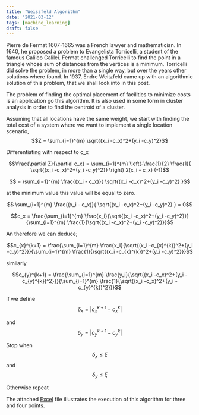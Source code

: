 ```yaml
---
title: "Weiszfeld Algorithm"
date: "2021-03-12"
tags: [machine_learning]
draft: false
---
```


Pierre de Fermat 1607-1665 was a French lawyer and mathematician.  In 1640, he proposed a problem to Evangelista Torricelli, a student of the famous Galileo Galilei. Fermat challenged Torricelli to find the point in a triangle whose sum of  distances from the vertices is a minimum. Torricelli did solve the problem, in more than a single way, but over the years other solutions where found. In 1937, Endre Weitzfeld came up with an algorithmic solution of this problem, that we shall look into in this post.

The problem of finding the optimal placement of facilities to minimize costs is an application go this algorithm. It is also used in some form in cluster analysis in order to find the centroid of a cluster.

Assuming that all locations have the same weight, we start with finding the total cost of a system where we want to implement a single location scenario,
$$Z = \sum_{i=1}^{m} \sqrt{(x_i -c_x)^2+(y_i -c_y)^2}$$

Differentiating with respect to c_x

$$\frac{\partial Z}{\partial c_x} = \sum_{i=1}^{m} \left(-\frac{1}{2}  \frac{1}{ \sqrt{(x_i -c_x)^2+(y_i -c_y)^2}} \right)  2(x_i - c_x)   (-1)$$

$$ = \sum_{i=1}^{m} \frac{(x_i - c_x)}{ \sqrt{(x_i -c_x)^2+(y_i -c_y)^2} }$$

at the minimum value this value will be equal to zero.

$$ \sum_{i=1}^{m} \frac{(x_i - c_x)}{ \sqrt{(x_i -c_x)^2+(y_i -c_y)^2} } = 0$$

$$c_x = \frac{\sum_{i=1}^{m} \frac{x_i}{\sqrt{(x_i -c_x)^2+(y_i -c_y)^2}}}{\sum_{i=1}^{m} \frac{1}{\sqrt{(x_i -c_x)^2+(y_i -c_y)^2}}}$$

An therefore we can deduce;


$$c_{x}^{k+1} = \frac{\sum_{i=1}^{m} \frac{x_i}{\sqrt{(x_i -c_{x}^{k})^2+(y_i -c_y)^2}}}{\sum_{i=1}^{m} \frac{1}{\sqrt{(x_i -c_{x}^{k})^2+(y_i -c_y)^2}}}$$

similarly

$$c_{y}^{k+1} = \frac{\sum_{i=1}^{m} \frac{y_i}{\sqrt{(x_i -c_x)^2+(y_i -c_{y}^{k})^2}}}{\sum_{i=1}^{m} \frac{1}{\sqrt{(x_i -c_x)^2+(y_i -c_{y}^{k})^2}}}$$

if we define $$\delta_x = |c^{k+1}_x - c^{k}_x| $$

and $$\delta_y = |c^{k+1}_y - c^{k}_y| $$

Stop when $$\delta_x \leq \xi$$ and
$$\delta_y \leq \xi$$

Otherwise repeat

The attached [Excel](/post/files/weiszfeld_algorithm.xlsx) file illustrates the execution of this algorithm for three and four points.

